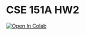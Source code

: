 # CSE 151A HW2

<a target="_blank" href="https://colab.research.google.com/github/ucsd-cse151a-w24/hw2">
  <img src="https://colab.research.google.com/assets/colab-badge.svg" alt="Open In Colab"/>
</a>

